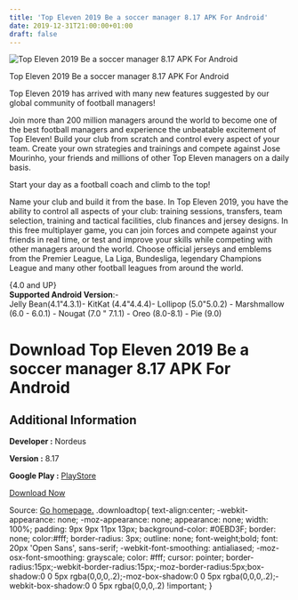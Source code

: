```yaml
---
title: 'Top Eleven 2019 Be a soccer manager 8.17 APK For Android'
date: 2019-12-31T21:00:00+01:00
draft: false
---
```


![Top Eleven 2019 Be a soccer manager 8.17 APK For Android](https://i0.wp.com/apkhome.net/wp-content/uploads/2019/11/Top-Eleven-2019-Be-a-soccer-manager-1.png "Top Eleven 2019 Be a soccer manager 8.17 APK For Android")

  

Top Eleven 2019 Be a soccer manager 8.17 APK For Android

Top Eleven 2019 has arrived with many new features suggested by our global community of football managers!

Join more than 200 million managers around the world to become one of the best football managers and experience the unbeatable excitement of Top Eleven! Build your club from scratch and control every aspect of your team. Create your own strategies and trainings and compete against Jose Mourinho, your friends and millions of other Top Eleven managers on a daily basis.

Start your day as a football coach and climb to the top!

Name your club and build it from the base. In Top Eleven 2019, you have the ability to control all aspects of your club: training sessions, transfers, team selection, training and tactical facilities, club finances and jersey designs. In this free multiplayer game, you can join forces and compete against your friends in real time, or test and improve your skills while competing with other managers around the world. Choose official jerseys and emblems from the Premier League, La Liga, Bundesliga, legendary Champions League and many other football leagues from around the world.

{4.0 and UP}  
**Supported Android Version**:-  
Jelly Bean(4.1"4.3.1)- KitKat (4.4"4.4.4)- Lollipop (5.0"5.0.2) - Marshmallow (6.0 - 6.0.1) - Nougat (7.0 " 7.1.1) - Oreo (8.0-8.1) - Pie (9.0)

Download Top Eleven 2019 Be a soccer manager 8.17 APK For Android
=================================================================

Additional Information
----------------------

**Developer :** Nordeus

**Version :** 8.17

**Google Play :** [PlayStore](https://play.google.com/store/apps/details?id=eu.nordeus.topeleven.android&feature=search_result#?t=W251bGwsMSwxLDEsImV1Lm5vcmRldXMudG9wZWxldmVuLmFuZHJvaWQiXQ)

  

[Download Now](https://store4app.co/post/top-eleven-2019-be-a-soccer-manager-8-17-apk-for-android_1573755593)

  
Source: [Go homepage.](https://store4app.co/post/top-eleven-2019-be-a-soccer-manager-8-17-apk-for-android_1573755593) .downloadtop{ text-align:center; -webkit-appearance: none; -moz-appearance: none; appearance: none; width: 100%; padding: 9px 9px 11px 13px; background-color: #0EBD3F; border: none; color:#fff; border-radius: 3px; outline: none; font-weight;bold; font: 20px 'Open Sans', sans-serif; -webkit-font-smoothing: antialiased; -moz-osx-font-smoothing: grayscale; color: #fff; cursor: pointer; border-radius:15px;-webkit-border-radius:15px;-moz-border-radius:5px;box-shadow:0 0 5px rgba(0,0,0,.2);-moz-box-shadow:0 0 5px rgba(0,0,0,.2);-webkit-box-shadow:0 0 5px rgba(0,0,0,.2) !important; }